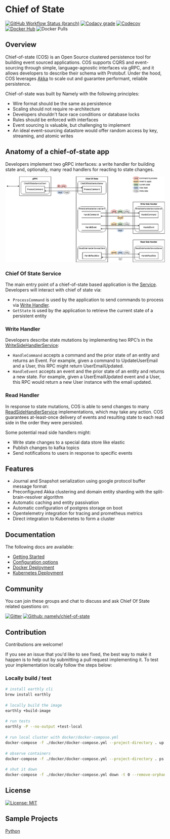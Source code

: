 # Chief of State

[![GitHub Workflow Status (branch)](https://img.shields.io/github/workflow/status/namely/chief-of-state/Build/master?style=for-the-badge)](https://github.com/namely/chief-of-state/actions?query=workflow%3ABuild)
[![Codacy grade](https://img.shields.io/codacy/grade/47a0f8ca3b614b32b1be2ec451c3e2e4?style=for-the-badge)](https://app.codacy.com/gh/namely/chief-of-state?utm_source=github.com&utm_medium=referral&utm_content=namely/chief-of-state&utm_campaign=Badge_Grade_Settings)
[![Codecov](https://img.shields.io/codecov/c/github/namely/chief-of-state?color=red&style=for-the-badge)](https://codecov.io/gh/namely/chief-of-state)
[![Docker Hub](https://img.shields.io/badge/docker%20hub-namely-blue?style=for-the-badge)](https://hub.docker.com/repository/docker/namely/chief-of-state)
![Docker Pulls](https://img.shields.io/docker/pulls/namely/chief-of-state?style=for-the-badge)


## Overview

Chief-of-state (COS) is an Open Source clustered persistence tool for building event sourced applications. COS supports CQRS and
event-sourcing through simple, language-agnostic interfaces via gRPC, and it allows developers to describe their schema
with Protobuf. Under the hood, COS leverages [Akka](https://akka.io/)
to scale out and guarantee performant, reliable persistence.

Chief-of-state was built by Namely with the following principles:

* Wire format should be the same as persistence
* Scaling should not require re-architecture
* Developers shouldn't face race conditions or database locks
* Rules should be enforced with interfaces
* Event sourcing is valuable, but challenging to implement
* An ideal event-sourcing datastore would offer random access by key, streaming, and atomic writes

## Anatomy of a chief-of-state app

Developers implement two gRPC interfaces: a write handler for building state and, optionally, many read handlers for
reacting to state changes.

![Architecture Diagram](img/anatomy.png?raw=true "Title")

### Chief Of State Service

The main entry point of a chief-of-state based application is the
[Service](https://github.com/namely/chief-of-state-protos/blob/master/chief_of_state/v1/service.proto). Developers will
interact with chief of state via:

- `ProcessCommand` is used by the application to send commands to process via [Write Handler](#write-handler).
- `GetState` is used by the application to retrieve the current state of a persistent entity

### Write Handler

Developers describe state mutations by implementing two RPC’s in
the [WriteSideHandlerService](https://github.com/namely/chief-of-state-protos/blob/master/chief_of_state/v1/writeside.proto):

- `HandleCommand` accepts a command and the prior state of an entity and returns an Event. For example, given a command
  to UpdateUserEmail and a User, this RPC might return UserEmailUpdated.
- `HandleEvent` accepts an event and the prior state of an entity and returns a new state. For example, given a
  UserEmailUpdated event and a User, this RPC would return a new User instance with the email updated.

### Read Handler

In response to state mutations, COS is able to send changes to
many [ReadSideHandlerService](https://github.com/namely/chief-of-state-protos/blob/master/chief_of_state/v1/readside.proto)
implementations, which may take any action. COS guarantees at-least-once delivery of events and resulting state to each
read side in the order they were persisted.

Some potential read side handlers might:

- Write state changes to a special data store like elastic
- Publish changes to kafka topics
- Send notifications to users in response to specific events

## Features

- Journal and Snapshot serialization using google protocol buffer message format
- Preconfigured Akka clustering and domain entity sharding with the split-brain-resolver algorithm
- Automatic caching and entity passivation
- Automatic configuration of postgres storage on boot
- Opentelemetry integration for tracing and prometheus metrics
- Direct integration to Kubernetes to form a cluster

## Documentation

The following docs are available:

- [Getting Started](./docs/getting-started.md)
- [Configuration options](./docs/configuration.md)
- [Docker Deployment](./docs/docker-deployment.md)
- [Kubernetes Deployment](./docs/kubernetes-deployment.md)

## Community

You can join these groups and chat to discuss and ask Chief Of State related questions on:

[![Gitter](https://img.shields.io/gitter/room/namely/chief-of-state?style=for-the-badge)](https://gitter.im/namely/chief-of-state?utm_source=badge&utm_medium=badge&utm_campaign=pr-badge)
[![Github: namely/chief-of-state](https://img.shields.io/badge/github%3A-issues-blue.svg?style=for-the-badge)](https://github.com/namely/chief-of-state/issues)

## Contribution

Contributions are welcome!

If you see an issue that you'd like to see fixed, the best way to make it happen is to help out by submitting a pull request implementing it. To test your implementation locally follow the steps below:


### Locally build / test

```bash
# install earthly cli
brew install earthly

# locally build the image
earthly +build-image

# run tests
earthly -P --no-output +test-local

# run local cluster with docker/docker-compose.yml
docker-compose -f ./docker/docker-compose.yml --project-directory . up -d

# observe containers
docker-compose -f ./docker/docker-compose.yml --project-directory . ps

# shut it down
docker-compose -f ./docker/docker-compose.yml down -t 0 --remove-orphans
```

## License

[![License: MIT](https://img.shields.io/badge/License-MIT-blue.svg?style=for-the-badge)](https://opensource.org/licenses/MIT)

## Sample Projects

[Python](https://github.com/namely/cos-python-sample)
